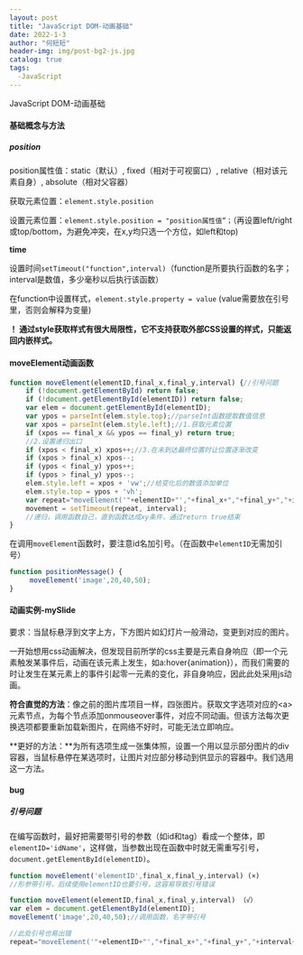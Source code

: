 ```yaml
---
layout: post
title: "JavaScript DOM-动画基础"
date: 2022-1-3
author: "何短短"
header-img: img/post-bg2-js.jpg
catalog: true
tags: 
  -JavaScript
---
```



JavaScript DOM-动画基础

#### 基础概念与方法

##### **position**

position属性值：static（默认）, fixed（相对于可视窗口）, relative（相对该元素自身）, absolute（相对父容器）

获取元素位置：`element.style.position`

设置元素位置：`element.style.position = "position属性值”；`（再设置left/right或top/bottom，为避免冲突，在x,y均只选一个方位，如left和top)

**time**

设置时间`setTimeout("function",interval)`（function是所要执行函数的名字；interval是数值，多少毫秒以后执行该函数）

在function中设置样式，`element.style.property = value` (value需要放在引号里，否则会解释为变量)

**！ 通过style获取样式有很大局限性，它不支持获取外部CSS设置的样式，只能返回内嵌样式。**

#### moveElement动画函数

``````js
function moveElement(elementID,final_x,final_y,interval) {//引号问题
    if (!document.getElementById) return false;
    if (!document.getElementById(elementID)) return false;
    var elem = document.getElementById(elementID);
    var ypos = parseInt(elem.style.top);//parseInt函数提取数值信息
    var xpos = parseInt(elem.style.left);//1.获取元素位置
    if (xpos == final_x && ypos == final_y) return true;
    //2.设置递归出口
    if (xpos < final_x) xpos++;//3.在未到达最终位置时让位置逐渐改变
    if (xpos > final_x) xpos--;
    if (ypos < final_y) ypos++;
    if (ypos > final_y) ypos--;
    elem.style.left = xpos + 'vw';//给变化后的数值添加单位
    elem.style.top = ypos + 'vh';
    var repeat="moveElement('"+elementID+"',"+final_x+","+final_y+","+interval+")";//将函数赋给repeat变量，组合字符串，方便后续调用函数
    movement = setTimeout(repeat, interval);
    //递归，调用函数自己，直到函数达成xy条件，通过return true结束
} 
``````

在调用`moveElement`函数时，要注意id名加引号。（在函数中`elementID`无需加引号）

``````js
function positionMessage() {
	 moveElement('image',20,40,50);
}
``````

#### 动画实例-mySlide

要求：当鼠标悬浮到文字上方，下方图片如幻灯片一般滑动，变更到对应的图片。

一开始想用css动画解决，但发现目前所学的css主要是元素自身响应（即一个元素触发某事件后，动画在该元素上发生，如a:hover{animation}），而我们需要的时让发生在某元素上的事件引起零一元素的变化，非自身响应，因此此处采用js动画。

**符合直觉的方法**：像之前的图片库项目一样，四张图片。获取文字选项对应的\<a>元素节点，为每个节点添加onmouseover事件，对应不同动画。但该方法每次更换选项都要重新加载新图片，在网络不好时，可能无法立即响应。

**更好的方法：**为所有选项生成一张集体照，设置一个用以显示部分图片的div容器，当鼠标悬停在某选项时，让图片对应部分移动到供显示的容器中。我们选用这一方法。









#### bug

##### 引号问题

在编写函数时，最好把需要带引号的参数（如id和tag）看成一个整体，即`elementID='idName'`，这样做，当参数出现在函数中时就无需重写引号，`document.getElementById(elementID)`。

``````js
function moveElement('elementID',final_x,final_y,interval) (×)
//形参带引号，后续使用elementID也要引号，这容易导致引号错误

function moveElement(elementID,final_x,final_y,interval) （√）
var elem = document.getElementById(elementID);
moveElement('image',20,40,50);//调用函数，名字带引号
``````

```js
//此处引号也易出错
repeat="moveElement('"+elementID+"',"+final_x+","+final_y+","+interval+")"
```







